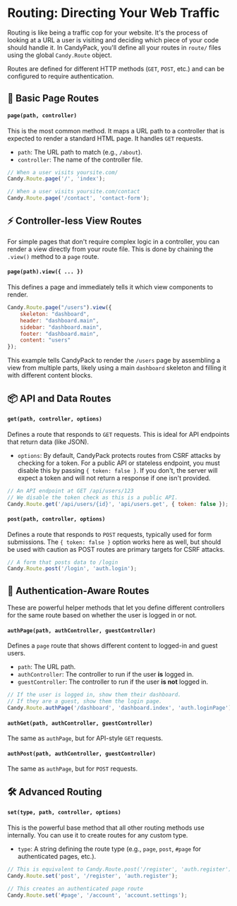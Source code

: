 # Routing: Directing Your Web Traffic

Routing is like being a traffic cop for your website. It's the process of looking at a URL a user is visiting and deciding which piece of your code should handle it. In CandyPack, you'll define all your routes in `route/` files using the global `Candy.Route` object.

Routes are defined for different HTTP methods (`GET`, `POST`, etc.) and can be configured to require authentication.

## 📄 Basic Page Routes

#### `page(path, controller)`
This is the most common method. It maps a URL path to a controller that is expected to render a standard HTML page. It handles `GET` requests.

-   `path`: The URL path to match (e.g., `/about`).
-   `controller`: The name of the controller file.

```javascript
// When a user visits yoursite.com/
Candy.Route.page('/', 'index');

// When a user visits yoursite.com/contact
Candy.Route.page('/contact', 'contact-form');
```

## ⚡ Controller-less View Routes

For simple pages that don't require complex logic in a controller, you can render a view directly from your route file. This is done by chaining the `.view()` method to a `page` route.

#### `page(path).view({ ... })`
This defines a page and immediately tells it which view components to render.

```javascript
Candy.Route.page("/users").view({
    skeleton: "dashboard",
    header: "dashboard.main",
    sidebar: "dashboard.main",
    footer: "dashboard.main",
    content: "users"
});
```
This example tells CandyPack to render the `/users` page by assembling a view from multiple parts, likely using a main `dashboard` skeleton and filling it with different content blocks.

## 📦 API and Data Routes

#### `get(path, controller, options)`
Defines a route that responds to `GET` requests. This is ideal for API endpoints that return data (like JSON).

-   `options`: By default, CandyPack protects routes from CSRF attacks by checking for a token. For a public API or stateless endpoint, you must disable this by passing `{ token: false }`. If you don't, the server will expect a token and will not return a response if one isn't provided.

```javascript
// An API endpoint at GET /api/users/123
// We disable the token check as this is a public API.
Candy.Route.get('/api/users/{id}', 'api/users.get', { token: false });
```

#### `post(path, controller, options)`
Defines a route that responds to `POST` requests, typically used for form submissions. The `{ token: false }` option works here as well, but should be used with caution as POST routes are primary targets for CSRF attacks.

```javascript
// A form that posts data to /login
Candy.Route.post('/login', 'auth.login');
```

## 🔐 Authentication-Aware Routes

These are powerful helper methods that let you define different controllers for the same route based on whether the user is logged in or not.

#### `authPage(path, authController, guestController)`
Defines a `page` route that shows different content to logged-in and guest users.

-   `path`: The URL path.
-   `authController`: The controller to run if the user **is** logged in.
-   `guestController`: The controller to run if the user **is not** logged in.

```javascript
// If the user is logged in, show them their dashboard.
// If they are a guest, show them the login page.
Candy.Route.authPage('/dashboard', 'dashboard.index', 'auth.loginPage');
```

#### `authGet(path, authController, guestController)`
The same as `authPage`, but for API-style `GET` requests.

#### `authPost(path, authController, guestController)`
The same as `authPage`, but for `POST` requests.

## 🛠️ Advanced Routing

#### `set(type, path, controller, options)`
This is the powerful base method that all other routing methods use internally. You can use it to create routes for any custom type.

-   `type`: A string defining the route type (e.g., `page`, `post`, `#page` for authenticated pages, etc.).

```javascript
// This is equivalent to Candy.Route.post('/register', 'auth.register')
Candy.Route.set('post', '/register', 'auth.register');

// This creates an authenticated page route
Candy.Route.set('#page', '/account', 'account.settings');
```
